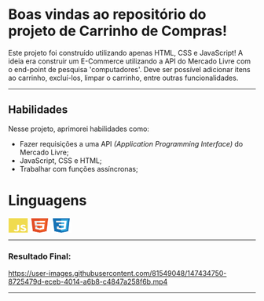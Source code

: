 # Boas vindas ao repositório do projeto de Carrinho de Compras!

 Este projeto foi construído utilizando apenas HTML, CSS e JavaScript! A ideia era construir um E-Commerce utilizando a API do Mercado Livre com o end-point de pesquisa 'computadores'. Deve ser possível adicionar itens ao carrinho, excluí-los, limpar o carrinho, entre outras funcionalidades.

---

## Habilidades

Nesse projeto, aprimorei habilidades como:

- Fazer requisições a uma API *(Application Programming Interface)* do Mercado Livre;
- JavaScript, CSS e HTML;
- Trabalhar com funções assíncronas;

<h1>Linguagens</h1>
  <img align="center" alt="Edson-Js" height="30" width="40" src="https://raw.githubusercontent.com/devicons/devicon/master/icons/javascript/javascript-plain.svg">
  <img align="center" alt="Edson-HTML" height="30" width="40" src="https://raw.githubusercontent.com/devicons/devicon/master/icons/html5/html5-original.svg">
  <img align="center" alt="Edson-CSS" height="30" width="40" src="https://raw.githubusercontent.com/devicons/devicon/master/icons/css3/css3-original.svg">

---

### Resultado Final:

https://user-images.githubusercontent.com/81549048/147434750-8725479d-eceb-4014-a6b8-c4847a258f6b.mp4

---

